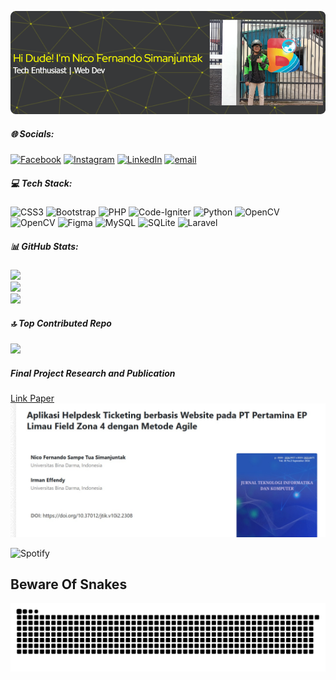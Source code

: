 ![Nicofernandos](img/heade.png)

<!--
**nicofernandos/nicofernandos** is a ✨ _special_ ✨ repository because its `README.md` (this file) appears on your GitHub profile.

Here are some ideas to get you started:

- 🔭 I’m currently working on ...
- 🌱 I’m currently learning ...
- 👯 I’m looking to collaborate on ...
- 🤔 I’m looking for help with ...
- 💬 Ask me about ...
- 📫 How to reach me: ...
- 😄 Pronouns: ...
- ⚡ Fun fact: ...
-->

##### 🌐 Socials:

[![Facebook](https://img.shields.io/badge/Facebook-%231877F2.svg?logo=Facebook&logoColor=white)](https://facebook.com/nicofrnnd) [![Instagram](https://img.shields.io/badge/Instagram-%23E4405F.svg?logo=Instagram&logoColor=white)](https://instagram.com/nicofrnnd) [![LinkedIn](https://img.shields.io/badge/LinkedIn-%230077B5.svg?logo=linkedin&logoColor=white)](https://linkedin.com/in/nicofrnnd) [![email](https://img.shields.io/badge/Email-D14836?logo=gmail&logoColor=white)](mailto:nicofernando060@gmail.com)

##### 💻 Tech Stack:

![CSS3](https://img.shields.io/badge/css3-%231572B6.svg?style=for-the-badge&logo=css3&logoColor=white) ![Bootstrap](https://img.shields.io/badge/bootstrap-%238511FA.svg?style=for-the-badge&logo=bootstrap&logoColor=white) ![PHP](https://img.shields.io/badge/php-%23777BB4.svg?style=for-the-badge&logo=php&logoColor=white) ![Code-Igniter](https://img.shields.io/badge/CodeIgniter-%23EF4223.svg?style=for-the-badge&logo=codeIgniter&logoColor=white) ![Python](https://img.shields.io/badge/python-3670A0?style=for-the-badge&logo=python&logoColor=ffdd54) ![OpenCV](https://img.shields.io/badge/opencv-%23white.svg?style=for-the-badge&logo=opencv&logoColor=white) ![OpenCV](https://img.shields.io/badge/opencv-%23white.svg?style=for-the-badge&logo=opencv&logoColor=white) ![Figma](https://img.shields.io/badge/figma-%23F24E1E.svg?style=for-the-badge&logo=figma&logoColor=white) ![MySQL](https://img.shields.io/badge/mysql-4479A1.svg?style=for-the-badge&logo=mysql&logoColor=white) ![SQLite](https://img.shields.io/badge/sqlite-%2307405e.svg?style=for-the-badge&logo=sqlite&logoColor=white) ![Laravel](https://img.shields.io/badge/laravel-%23FF2D20.svg?style=for-the-badge&logo=laravel&logoColor=white)

##### 📊 GitHub Stats:

![](https://github-readme-stats.vercel.app/api?username=nicofernandos&theme=onedark&hide_border=true&include_all_commits=false&count_private=false)<br/>
![](https://nirzak-streak-stats.vercel.app/?user=nicofernandos&theme=onedark&hide_border=true)<br/>
![](https://github-readme-stats.vercel.app/api/top-langs/?username=nicofernandos&theme=onedark&hide_border=true&include_all_commits=false&count_private=false&layout=compact)

##### 🔝 Top Contributed Repo

![](https://github-contributor-stats.vercel.app/api?username=nicofernandos&limit=5&theme=dark&combine_all_yearly_contributions=true)

##### Final Project Research and Publication

[Link Paper](https://journal.thamrin.ac.id/index.php/jtik/article/view/2308) ![image](img/jurnka.jpg)

![Spotify](https://spotify-recently-played-readme.vercel.app/api?user=cyu66xe4pi5660o9ibl0cwjki&100={100})

<h2> Beware Of Snakes </h2>
<img src="https://raw.githubusercontent.com/nicofernandos/nicofernandos/output/snake.svg" alt="Snake animation" />
